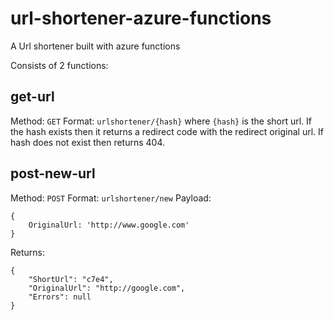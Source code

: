 # url-shortener-azure-functions
A Url shortener built with azure functions

Consists of 2 functions:

## get-url
Method: `GET`
Format: `urlshortener/{hash}` where `{hash}` is the short url.
If the hash exists then it returns a redirect code with the redirect original url.
If hash does not exist then returns 404.

## post-new-url
Method: `POST`
Format: `urlshortener/new`
Payload: 
```
{
    OriginalUrl: 'http://www.google.com'
}
```
Returns:
```
{
    "ShortUrl": "c7e4",
    "OriginalUrl": "http://google.com",
    "Errors": null
}
```